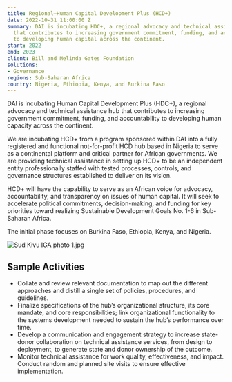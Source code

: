 ```yaml
---
title: Regional—Human Capital Development Plus (HCD+)
date: 2022-10-31 11:00:00 Z
summary: DAI is incubating HDC+, a regional advocacy and technical assistance hub
  that contributes to increasing government commitment, funding, and accountability
  to developing human capital across the continent.
start: 2022
end: 2023
client: Bill and Melinda Gates Foundation
solutions:
- Governance
regions: Sub-Saharan Africa
country: Nigeria, Ethiopia, Kenya, and Burkina Faso
---
```


DAI is incubating Human Capital Development Plus (HDC+), a regional advocacy and technical assistance hub that contributes to increasing government commitment, funding, and accountability to developing human capacity across the continent.

We are incubating HCD+ from a program sponsored within DAI into a fully registered and functional not-for-profit HCD hub based in Nigeria to serve as a continental platform and critical partner for African governments. We are providing technical assistance in setting up HCD+ to be an independent entity professionally staffed with tested processes, controls, and governance structures established to deliver on its vision.

HCD+ will have the capability to serve as an African voice for advocacy, accountability, and transparency on issues of human capital. It will seek to accelerate political commitments, decision-making, and funding for key priorities toward realizing Sustainable Development Goals No. 1-6 in Sub-Saharan Africa. 

The initial phase focuses on Burkina Faso, Ethiopia, Kenya, and Nigeria.

![Sud Kivu IGA photo 1.jpg](/uploads/Sud%20Kivu%20IGA%20photo%201.jpg)

## Sample Activities

* Collate and review relevant documentation to map out the different approaches and distill a single set of policies, procedures, and guidelines.
* Finalize specifications of the hub’s organizational structure, its core mandate, and core responsibilities; link organizational functionality to the systems development needed to sustain the hub’s performance over time. 
* Develop a communication and engagement strategy to increase state-donor collaboration on technical assistance services, from design to deployment, to generate state and donor ownership of the outcome. 
* Monitor technical assistance for work quality, effectiveness, and impact. Conduct random and planned site visits to ensure effective implementation.
